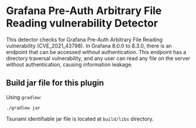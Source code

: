 # Grafana Pre-Auth Arbitrary File Reading vulnerability Detector

This detector checks for Grafana Pre-Auth Arbitrary File Reading vulnerability (CVE_2021_43798).
In Grafana 8.0.0 to 8.3.0, there is an endpoint that can be accessed without authentication.
This endpoint has a directory traversal vulnerability, and any user can read any file on the server
without authentication, causing information leakage.

## Build jar file for this plugin

Using `gradlew`:

```shell
./gradlew jar
```

Tsunami identifiable jar file is located at `build/libs` directory.
